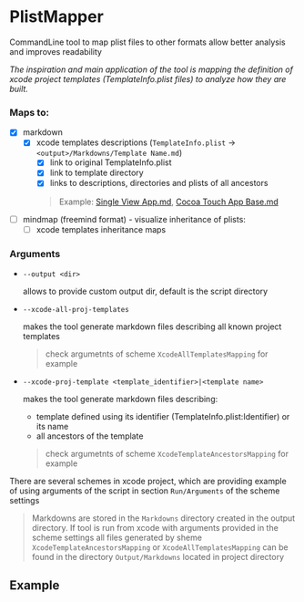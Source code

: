 # PlistMapper
CommandLine tool to map plist files to other formats allow better analysis and improves readability

*The inspiration and main application of the tool is mapping the definition of xcode project templates (TemplateInfo.plist files) to analyze how they are built.*

### Maps to:

- [x] markdown
	- [x] xcode templates descriptions (`TemplateInfo.plist` -> `<output>/Markdowns/Template Name.md`)
		- [x] link to original TemplateInfo.plist
		- [x] link to template directory
		- [x] links to descriptions, directories and plists of all ancestors

		> Example: [Single View App.md](Output/Markdowns/Single%20View%20App.md), [Cocoa Touch App Base.md](Output/Markdowns/Cocoa%20Touch%20App%20Base.md)
		
- [ ] mindmap (freemind format) - visualize inheritance of plists:
	- [ ] xcode templates inheritance maps

### Arguments
- `--output <dir>`
	
	allows to provide custom output dir, default is the script directory

- `--xcode-all-proj-templates`
	
	makes the tool generate markdown files describing all known project templates
	> check argumetnts of scheme `XcodeAllTemplatesMapping` for example

- `--xcode-proj-template <template_identifier>|<template name>`
	

	makes the tool generate markdown files describing:
	
	- template defined using its identifier (TemplateInfo.plist:Identifier) or its name
	- all ancestors of the template

	> check argumetnts of scheme `XcodeTemplateAncestorsMapping` for example


There are several schemes in xcode project, which are providing example of using arguments of the script in section `Run/Arguments` of the scheme settings
> Markdowns are stored in the `Markdowns` directory created in the output directory.
> If tool is run from xcode with arguments provided in the scheme settings all files generated by sheme `XcodeTemplateAncestorsMapping` or `XcodeAllTemplatesMapping` can be found in the directory `Output/Markdowns` located in project directory


## Example
